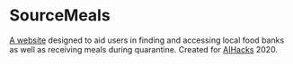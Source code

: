 # SourceMeals
<a href = "https://sourcemeals.sierrabrandt.repl.co/">A website</a> designed to aid users in finding and accessing local food banks as well as receiving meals during quarantine.
Created for <a href="https://www.aihacks.org/">AIHacks</a> 2020.
